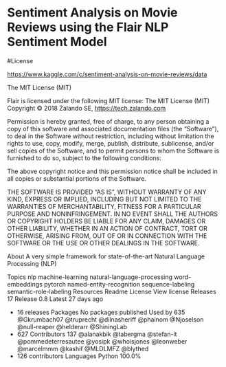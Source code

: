 # Sentiment Analysis on Movie Reviews using the Flair NLP Sentiment Model

#License

https://www.kaggle.com/c/sentiment-analysis-on-movie-reviews/data

The MIT License (MIT)

Flair is licensed under the following MIT license: The MIT License (MIT) Copyright © 2018 Zalando SE, https://tech.zalando.com

Permission is hereby granted, free of charge, to any person obtaining a copy of this software and associated documentation files (the “Software”), to deal in the Software without restriction, including without limitation the rights to use, copy, modify, merge, publish, distribute, sublicense, and/or sell copies of the Software, and to permit persons to whom the Software is furnished to do so, subject to the following conditions:

The above copyright notice and this permission notice shall be included in all copies or substantial portions of the Software.

THE SOFTWARE IS PROVIDED “AS IS”, WITHOUT WARRANTY OF ANY KIND, EXPRESS OR IMPLIED, INCLUDING BUT NOT LIMITED TO THE WARRANTIES OF MERCHANTABILITY, FITNESS FOR A PARTICULAR PURPOSE AND NONINFRINGEMENT. IN NO EVENT SHALL THE AUTHORS OR COPYRIGHT HOLDERS BE LIABLE FOR ANY CLAIM, DAMAGES OR OTHER LIABILITY, WHETHER IN AN ACTION OF CONTRACT, TORT OR OTHERWISE, ARISING FROM, OUT OF OR IN CONNECTION WITH THE SOFTWARE OR THE USE OR OTHER DEALINGS IN THE SOFTWARE.

About
A very simple framework for state-of-the-art Natural Language Processing (NLP)

Topics
nlp machine-learning natural-language-processing word-embeddings pytorch named-entity-recognition sequence-labeling semantic-role-labeling
Resources
 Readme
License
 View license
Releases 17
Release 0.8
Latest
27 days ago
+ 16 releases
Packages
No packages published
Used by 635
@Gkrumbach07
@truprecht
@dilnasheriff
@phainom
@Njoselson
@null-reaper
@helderarr
@ShiningLab
+ 627
Contributors 137
@alanakbik
@tabergma
@stefan-it
@pommedeterresautee
@yosipk
@whoisjones
@leonweber
@marcelmmm
@kashif
@MLDLMFZ
@blythed
+ 126 contributors
Languages
Python
100.0%
